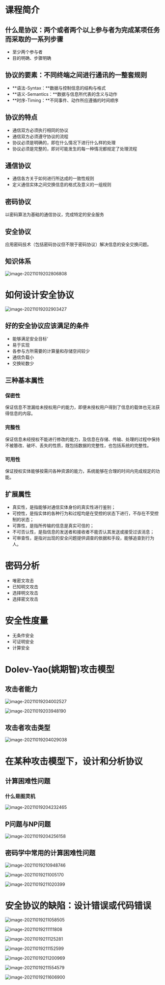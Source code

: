 # 课程简介

## 什么是协议：两个或者两个以上参与者为完成某项任务而采取的一系列步骤

- 至少两个参与者
- 目的明确、步骤明确

## 协议的要素：不同终端之间进行通讯的一整套规则

- **语法-Syntax：**数据与控制信息的结构与格式
- **语义-Semantics：**数据与信息所代表的含义与动作
- **时序-Timing：**不同事件、动作所应遵循的时间顺序

## 协议的特点

- 通信双方必须执行相同的协议
- 通信双方必须遵守协议的流程
- 协议必须是明确的，即在什么情况下进行什么样的处理
- 协议必须是完整的，即对可能发生的每一种情况都规定了处理流程

## 通信协议

- 通信各方关于如何进行所达成的一致性规则
- 定义通信实体之间交换信息的格式及意义的一组规则

## 密码协议

以密码算法为基础的通信协议，完成特定的安全服务

## 安全协议

应用密码技术（包括密码协议但不限于密码协议）解决信息的安全交换问题。

## 知识体系

![image-20211019202806808](.assets/image-20211019202806808.png)

# 如何设计安全协议

![image-20211019202903427](.assets/image-20211019202903427.png)

## 好的安全协议应该满足的条件

- 能够满足安全目标‘
- 易于实现
- 各参与方所需要的计算量和存储空间较少
- 通信负载小
- 交换轮数少

## 三种基本属性

### 保密性

保证信息不泄漏给未授权用户的能力，即便未授权用户得到了信息的载体也无法获得信息的内容。

### 完整性

保证信息未经授权不能进行修改的能力，及信息在存储、传输、处理的过程中保持不被篡改、破坏、丢失的性质，既包括数据的完整性，也包括系统的完整性。

### 可用性

保证授权实体能够按需问各种资源的能力，系统能够在合理的时间内完成规定的功能。

## 扩展属性

- 真实性，是指能够对通信实体身份的真实性进行鉴别；
- 可控性，是指实体的各种行为和过程均是在受控的状态下进行，不存在不受控制的状态；
- 可靠性，是指所传输的信息是真实可信的；
- 不可否认性，是指信息的发送者和接收者不能否认其发送或接受过该消息；
- 可审查性，是指对出现的安全问题提供调查的依据和手段，能够追查到行为人。

# 密码分析

- 唯密文攻击
- 已知明文攻击
- 选择明文攻击
- 选择密文攻击

# 安全性度量

- 无条件安全
- 可证明安全
- 计算安全

# Dolev-Yao(姚期智)攻击模型

## 攻击者能力

![image-20211019204002527](.assets/image-20211019204002527.png)

![image-20211019203948190](.assets/image-20211019203948190.png)



## 攻击者攻击类型

![image-20211019204029038](.assets/image-20211019204029038.png)

# 在某种攻击模型下，设计和分析协议

## 计算困难性问题

### 什么是图灵机

![image-20211019204232465](.assets/image-20211019204232465.png)

## P问题与NP问题

![image-20211019204256158](.assets/image-20211019204256158.png)



## 密码学中常用的计算困难性问题

![image-20211019210948746](.assets/image-20211019210948746.png)

![image-20211019211005170](.assets/image-20211019211005170.png)

![image-20211019211020399](.assets/image-20211019211020399.png)

# 安全协议的缺陷：设计错误或代码错误

![image-20211019211058505](.assets/image-20211019211058505.png)

![image-20211019211111808](.assets/image-20211019211111808.png)

![image-20211019211125281](.assets/image-20211019211125281.png)

![image-20211019211152599](.assets/image-20211019211152599.png)

[Padding攻击]: https://zh.wikipedia.org/wiki/%E5%AF%86%E6%96%87%E5%A1%AB%E5%A1%9E%E6%94%BB%E5%87%BB

![image-20211019211200969](.assets/image-20211019211200969.png)

![image-20211019211554579](.assets/image-20211019211554579.png)

![image-20211019211606900](.assets/image-20211019211606900.png)




